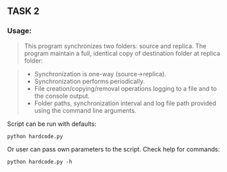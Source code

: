 ## TASK 2

### Usage:
> This program synchronizes two folders: source and replica.
> The program maintain a full, identical copy of destination folder at replica folder:

> - Synchronization is one-way (source->replica).
> - Synchronization performs periodically.
> - File creation/copying/removal operations logging to a file and to the console output.
> - Folder paths, synchronization interval and log file path provided using the command line arguments.

Script can be run with defaults:
```
python hardcode.py
```
Or user can pass own parameters to the script.
Check help for commands:
```
python hardcode.py -h
```
